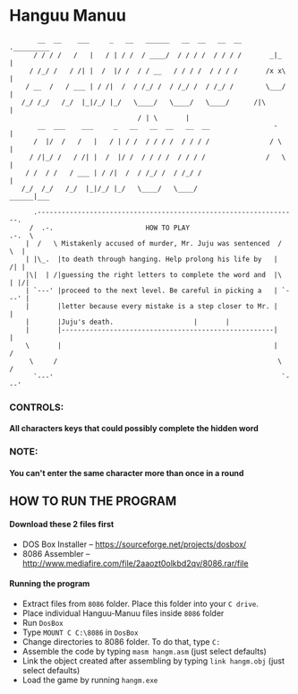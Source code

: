 # Hanguu Manuu

```
       __  __    ___     _   __   ______   __  __   __  __        ._________
      / / / /   /   |   / | / /  / ____/  / / / /  / / / /       _|_        |
     / /_/ /   / /| |  /  |/ /  / / __   / / / /  / / / /       /x x\       |
    / __  /   / ___ | / /|  /  / /_/ /  / /_/ /  / /_/ /        \___/       |
   /_/ /_/   /_/  |_|/_/ |_/   \____/   \____/   \____/ 	 /|\        |
   								/ | \       |
       __  ___    ___     _   __   __  __   __  __                -         |
      /  |/  /   /   |   / | / /  / / / /  / / / /               / \        |
     / /|_/ /   / /| |  /  |/ /  / / / /  / / / /               /   \       |
    / /  / /   / ___ | / /|  /  / /_/ /  / /_/ /                            |
   /_/  /_/   /_/  |_|/_/ |_/   \____/   \____/                       ______|___
```   
   
``` 
      .-----------------------------------------------------------------.
     /  .-.                       HOW TO PLAY                       .-.  \
    |  /   \ Mistakenly accused of murder, Mr. Juju was sentenced  /   \  |
    | |\_.  |to death through hanging. Help prolong his life by   |    /| |
    |\|  | /|guessing the right letters to complete the word and  |\  | |/|
    | `---' |proceed to the next level. Be careful in picking a   | `---' |
    |       |letter because every mistake is a step closer to Mr. |       | 
    |       |Juju's death. 					  |       |
    |       |-----------------------------------------------------|       |
    \       |                                                     |       /
     \     /                                                       \     /
      `---'                                                         `---'
```

###	CONTROLS:
####	All characters keys that could possibly complete the hidden word
	
###	NOTE:
####	You can't enter the same character more than once in a round


## HOW TO RUN THE PROGRAM

#### Download these 2 files first
- DOS Box Installer – https://sourceforge.net/projects/dosbox/
- 8086 Assembler – http://www.mediafire.com/file/2aaozt0olkbd2qv/8086.rar/file
#### Running the program
- Extract files from `8086` folder. Place this folder into your `C drive`.
- Place individual Hanguu-Manuu files inside `8086` folder
- Run `DosBox`
- Type `MOUNT C C:\8086` in `DosBox`
- Change directories to 8086 folder. To do that, type `C:`
- Assemble the code by typing `masm hangm.asm` (just select defaults)
- Link the object created after assembling by typing `link hangm.obj` (just select defaults)
- Load the game by running `hangm.exe`


